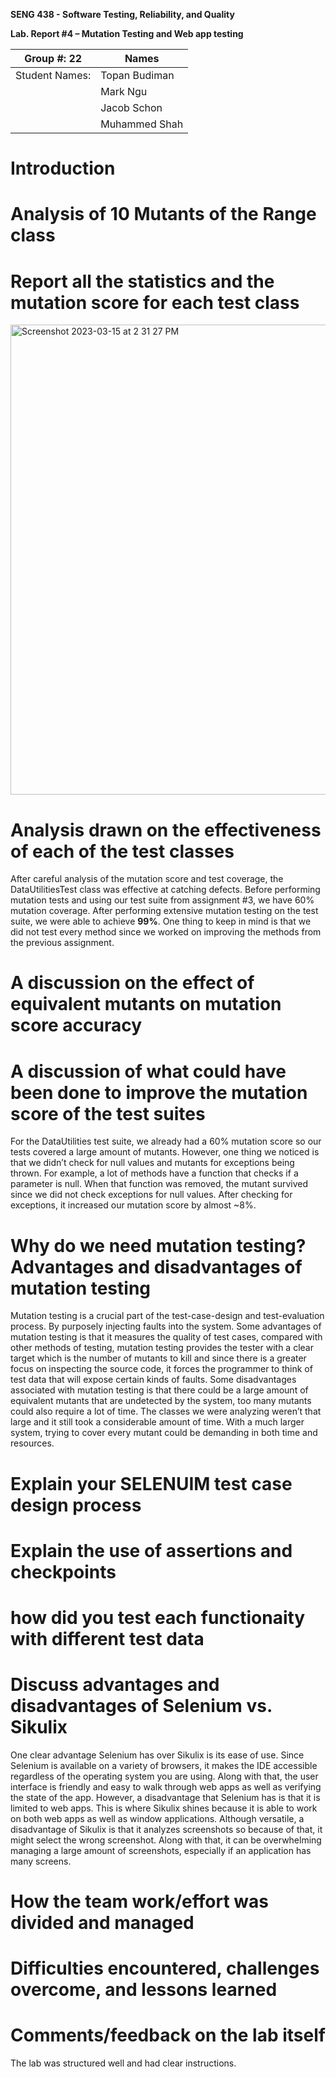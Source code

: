 **SENG 438 - Software Testing, Reliability, and Quality**

**Lab. Report \#4 – Mutation Testing and Web app testing**

| Group \#: 22      | Names    |
| -------------- | --- |
| Student Names: | Topan Budiman    |
|                | Mark Ngu    |
|                | Jacob Schon    |
|                | Muhammed Shah    |

# Introduction

# Analysis of 10 Mutants of the Range class 

# Report all the statistics and the mutation score for each test class

<img width="752" alt="Screenshot 2023-03-15 at 2 31 27 PM" src="https://user-images.githubusercontent.com/65151396/225435275-f80a3627-ad06-4c71-ba9b-f857cbb87679.png">

# Analysis drawn on the effectiveness of each of the test classes

After careful analysis of the mutation score and test coverage, the DataUtilitiesTest class was effective at catching defects. Before performing mutation tests and using our test suite from assignment #3, we have 60% mutation coverage. After performing extensive mutation testing on the test suite, we were able to achieve <b>99%</b>. One thing to keep in mind is that we did not test every method since we worked on improving the methods from the previous assignment.

# A discussion on the effect of equivalent mutants on mutation score accuracy

# A discussion of what could have been done to improve the mutation score of the test suites

For the DataUtilities test suite, we already had a 60% mutation score so our tests covered a large amount of mutants. However, one thing we noticed is that we didn’t check for null values and mutants for exceptions being thrown. For example, a lot of methods have a function that checks if a parameter is null. When that function was removed, the mutant survived since we did not check exceptions for null values. After checking for exceptions, it increased our mutation score by almost ~8%.

# Why do we need mutation testing? Advantages and disadvantages of mutation testing

Mutation testing is a crucial part of the test-case-design and test-evaluation process. By purposely injecting faults into the system. Some advantages of mutation testing is that it measures the quality of test cases, compared with other methods of testing, mutation testing provides the tester with a clear target which is the number of mutants to kill and since there is a greater focus on inspecting the source code, it forces the programmer to think of test data that will expose certain kinds of faults. Some disadvantages associated with mutation testing is that there could be a large amount of equivalent mutants that are undetected by the system, too many mutants could also require a lot of time. The classes we were analyzing weren’t that large and it still took a considerable amount of time. With a much larger system, trying to cover every mutant could be demanding in both time and resources. 

# Explain your SELENUIM test case design process

# Explain the use of assertions and checkpoints

# how did you test each functionaity with different test data

# Discuss advantages and disadvantages of Selenium vs. Sikulix

One clear advantage Selenium has over Sikulix is its ease of use. Since Selenium is available on a variety of browsers, it makes the IDE accessible regardless of the operating system you are using. Along with that, the user interface is friendly and easy to walk through web apps as well as verifying the state of the app. However, a disadvantage that Selenium has is that it is limited to web apps. This is where Sikulix shines because it is able to work on both web apps as well as window applications. Although versatile, a disadvantage of Sikulix is that it analyzes screenshots so because of that, it might select the wrong screenshot. Along with that, it can be overwhelming managing a large amount of screenshots, especially if an application has many screens.

# How the team work/effort was divided and managed

# Difficulties encountered, challenges overcome, and lessons learned

# Comments/feedback on the lab itself

The lab was structured well and had clear instructions.
